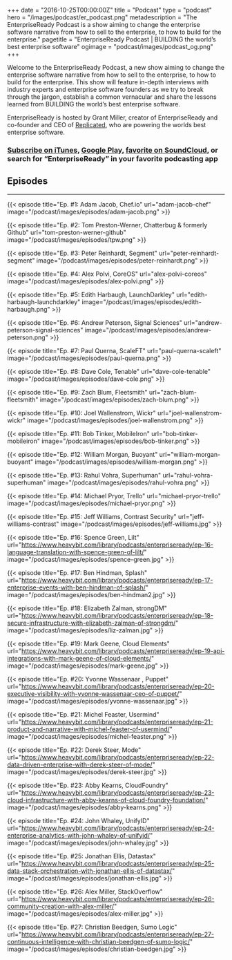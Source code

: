 +++
date = "2016-10-25T00:00:00Z"
title = "Podcast"
type = "podcast"
hero = "/images/podcast/er_podcast.png"
metadescription = "The EnterpriseReady Podcast is a show aiming to change the enterprise software narrative from how to sell to the enterprise, to how to build for the enterprise."
pagetitle = "EnterpriseReady Podcast | BUILDING the world’s best enterprise software"
ogimage = "podcast/images/podcast_og.png"
+++

Welcome to the EnterpriseReady Podcast, a new show aiming to change the enterprise software narrative from how to sell to the enterprise, to how to build for the enterprise. This show will feature in-depth interviews with industry experts and enterprise software founders as we try to break through the jargon, establish a common vernacular and share the lessons learned from BUILDING the world’s best enterprise software.

EnterpriseReady is hosted by Grant Miller, creator of EnterpriseReady and co-founder and CEO of [Replicated](https://www.replicated.com), who are powering the worlds best enterprise software.

### [Subscribe on iTunes](https://itunes.apple.com/us/podcast/enterpriseready/id1437951282?mt=2), [Google Play](https://play.google.com/music/listen?u=0#/ps/Iq3uifjva44tdvm2orhu4apvjtu), [favorite on SoundCloud](https://soundcloud.com/heavybit/sets/enterpriseready), or search for “EnterpriseReady” in your favorite podcasting app

## Episodes
----   
{{< episode title="Ep. #1: Adam Jacob, Chef.io" url="adam-jacob-chef" image="/podcast/images/episodes/adam-jacob.png" >}}

{{< episode title="Ep. #2: Tom Preston-Werner, Chatterbug & formerly Github" url="tom-preston-werner-github" image="/podcast/images/episodes/tpw.png" >}}

{{< episode title="Ep. #3: Peter Reinhardt, Segment" url="peter-reinhardt-segment" image="/podcast/images/episodes/peter-reinhardt.png" >}}

{{< episode title="Ep. #4: Alex Polvi, CoreOS" url="alex-polvi-coreos" image="/podcast/images/episodes/alex-polvi.png" >}}

{{< episode title="Ep. #5: Edith Harbaugh, LaunchDarkley" url="edith-harbaugh-launchdarkley" image="/podcast/images/episodes/edith-harbaugh.png" >}}

{{< episode title="Ep. #6: Andrew Peterson, Signal Sciences" url="andrew-peterson-signal-sciences" image="/podcast/images/episodes/andrew-peterson.png" >}}

{{< episode title="Ep. #7: Paul Querna, ScaleFT" url="paul-querna-scaleft" image="/podcast/images/episodes/paul-querna.png" >}}

{{< episode title="Ep. #8: Dave Cole, Tenable" url="dave-cole-tenable" image="/podcast/images/episodes/dave-cole.png" >}}

{{< episode title="Ep. #9: Zach Blum, Fleetsmith" url="zach-blum-fleetsmith" image="/podcast/images/episodes/zach-blum.png" >}}

{{< episode title="Ep. #10: Joel Wallenstrom, Wickr" url="joel-wallenstrom-wickr" image="/podcast/images/episodes/joel-wallenstrom.png" >}}

{{< episode title="Ep. #11: Bob Tinker, MobileIron" url="bob-tinker-mobileiron" image="/podcast/images/episodes/bob-tinker.png" >}}

{{< episode title="Ep. #12: William Morgan, Buoyant" url="william-morgan-buoyant" image="/podcast/images/episodes/william-morgan.png" >}}

{{< episode title="Ep. #13: Rahul Vohra, Superhuman" url="rahul-vohra-superhuman" image="/podcast/images/episodes/rahul-vohra.png" >}}

{{< episode title="Ep. #14: Michael Pryor, Trello" url="michael-pryor-trello" image="/podcast/images/episodes/michael-pryor.png" >}}

{{< episode title="Ep. #15: Jeff Williams, Contrast Security" url="jeff-williams-contrast" image="/podcast/images/episodes/jeff-williams.jpg" >}}

{{< episode title="Ep. #16: Spence Green, Lilt" url="https://www.heavybit.com/library/podcasts/enterpriseready/ep-16-language-translation-with-spence-green-of-lilt/" image="/podcast/images/episodes/spence-green.jpg" >}}

{{< episode title="Ep. #17: Ben Hindman, Splash" url="https://www.heavybit.com/library/podcasts/enterpriseready/ep-17-enterprise-events-with-ben-hindman-of-splash/" image="/podcast/images/episodes/ben-hindman2.jpg" >}}

{{< episode title="Ep. #18: Elizabeth Zalman, strongDM" url="https://www.heavybit.com/library/podcasts/enterpriseready/ep-18-secure-infrastructure-with-elizabeth-zalman-of-strongdm/" image="/podcast/images/episodes/liz-zalman.jpg" >}}

{{< episode title="Ep. #19: Mark Geene, Cloud Elements" url="https://www.heavybit.com/library/podcasts/enterpriseready/ep-19-api-integrations-with-mark-geene-of-cloud-elements/" image="/podcast/images/episodes/mark-geene.jpg" >}}

{{< episode title="Ep. #20: Yvonne Wassenaar , Puppet" url="https://www.heavybit.com/library/podcasts/enterpriseready/ep-20-executive-visibility-with-yvonne-wassenaar-ceo-of-puppet/" image="/podcast/images/episodes/yvonne-wassenaar.jpg" >}}

{{< episode title="Ep. #21: Michel Feaster, Usermind" url="https://www.heavybit.com/library/podcasts/enterpriseready/ep-21-product-and-narrative-with-michel-feaster-of-usermind/" image="/podcast/images/episodes/michel-feaster.png" >}}

{{< episode title="Ep. #22: Derek Steer, Mode" url="https://www.heavybit.com/library/podcasts/enterpriseready/ep-22-data-driven-enterprise-with-derek-steer-of-mode/" image="/podcast/images/episodes/derek-steer.jpg" >}}

{{< episode title="Ep. #23: Abby Kearns, CloudFoundry" url="https://www.heavybit.com/library/podcasts/enterpriseready/ep-23-cloud-infrastructure-with-abby-kearns-of-cloud-foundry-foundation/" image="/podcast/images/episodes/abby-kearns.png" >}}

{{< episode title="Ep. #24: John Whaley, UnifyID" url="https://www.heavybit.com/library/podcasts/enterpriseready/ep-24-enterprise-analytics-with-john-whaley-of-unifyid/" image="/podcast/images/episodes/john-whaley.jpg" >}}

{{< episode title="Ep. #25: Jonathan Ellis, Datastax" url="https://www.heavybit.com/library/podcasts/enterpriseready/ep-25-data-stack-orchestration-with-jonathan-ellis-of-datastax/" image="/podcast/images/episodes/jonathan-ellis.jpg" >}}

{{< episode title="Ep. #26: Alex Miller, StackOverflow" url="https://www.heavybit.com/library/podcasts/enterpriseready/ep-26-community-creation-with-alex-miller/" image="/podcast/images/episodes/alex-miller.jpg" >}}

{{< episode title="Ep. #27: Christian Beedgen, Sumo Logic" url="https://www.heavybit.com/library/podcasts/enterpriseready/ep-27-continuous-intelligence-with-christian-beedgen-of-sumo-logic/" image="/podcast/images/episodes/christian-beedgen.jpg" >}}

